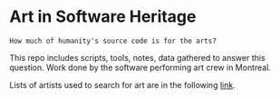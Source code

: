 # Art in Software Heritage
```
How much of humanity's source code is for the arts?
```
This repo includes scripts, tools, notes, data gathered to answer this question. Work done by the software performing art crew in Montreal.

Lists of artists used to search for art are in the following [link](https://github.com/sparkrew/art-in-swh/tree/main/list_of_artisits).

